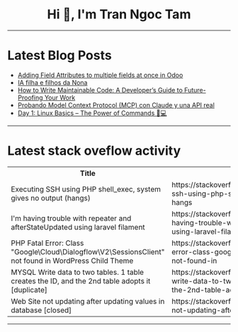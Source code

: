 <h1 align="center">Hi 👋, I'm Tran Ngoc Tam</h1>

---

# Latest Blog Posts 
<!-- BLOG-POST-LIST:START -->
- [Adding Field Attributes to multiple fields at once in Odoo](https://dev.to/trishan_fernando/adding-field-attributes-to-multiple-fields-at-once-in-odoo-h0l)
- [IA filha e filhos da Nona](https://dev.to/adevilsonx/ia-filha-e-filhos-da-nona-2p9i)
- [How to Write Maintainable Code: A Developer’s Guide to Future-Proofing Your Work](https://dev.to/imparaag/how-to-write-maintainable-code-a-developers-guide-to-future-proofing-your-work-2jc8)
- [Probando Model Context Protocol &lpar;MCP&rpar; con Claude y una API real](https://dev.to/ronniemh/probando-model-context-protocol-mcp-con-claude-y-una-api-real-3a0d)
- [Day 1: Linux Basics – The Power of Commands 🐧💻](https://dev.to/abdulrub/day-1-linux-basics-the-power-of-commands-3hl8)
<!-- BLOG-POST-LIST:END -->

---

# Latest stack oveflow activity
<table>
  <tr><th>Title</th><th>Link</th></tr>
  <!-- STACKOVERFLOW:START --><tr><td>Executing SSH using PHP shell_exec, system gives no output &lpar;hangs&rpar;</td><td>https://stackoverflow.com/questions/79551297/executing-ssh-using-php-shell-exec-system-gives-no-output-hangs</td></tr><tr><td>I&#39;m having trouble with repeater and afterStateUpdated using laravel filament</td><td>https://stackoverflow.com/questions/79551128/im-having-trouble-with-repeater-and-afterstateupdated-using-laravel-filament</td></tr><tr><td>PHP Fatal Error: Class &quot;Google\Cloud\Dialogflow\V2\SessionsClient&quot; not found in WordPress Child Theme</td><td>https://stackoverflow.com/questions/79551113/php-fatal-error-class-google-cloud-dialogflow-v2-sessionsclient-not-found-in</td></tr><tr><td>MYSQL Write data to two tables. 1 table creates the ID, and the 2nd table adopts it [duplicate]</td><td>https://stackoverflow.com/questions/79551106/mysql-write-data-to-two-tables-1-table-creates-the-id-and-the-2nd-table-adopts</td></tr><tr><td>Web Site not updating after updating values in database [closed]</td><td>https://stackoverflow.com/questions/79551086/web-site-not-updating-after-updating-values-in-database</td></tr><!-- STACKOVERFLOW:END -->
</table>

---


